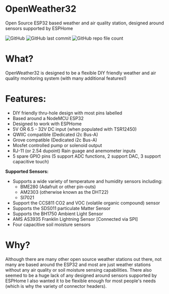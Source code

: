 # OpenWeather32
Open Source ESP32 based weather and air quality station, designed around sensors supported by ESPHome

![GitHub](https://img.shields.io/github/license/adub08/OpenWeather32) ![GitHub last commit](https://img.shields.io/github/last-commit/adub08/OpenWeather32) ![GitHub repo file count](https://img.shields.io/github/directory-file-count/adub08/OpenWeather32)
# What?
OpenWeather32 is designed to be a flexible DIY friendly weather and air quality monitoring system (with many additional features!)

# Features: 
- DIY friendly thru-hole design with most pins labelled 
- Based around a NodeMCU ESP32
- Designed to work with ESPHome
- 5V OR 6.5 - 32V DC input (when populated with TSR12450)
- QWIIC compatible (Dedicated i2c Bus-A)
- Grove compatible (Dedicated i2c Bus-A)
- Mosfet controlled pump or solenoid output
- RJ-11 (or 2.54 dupoint) Rain guage and anemometer inputs
- 5 spare GPIO pins (5 support ADC functions, 2 support DAC, 3 support capacitive touch)

**Supported Sensors:**
- Supports a wide variety of temperature and humidity sensors including:
  - BME280 (Adafruit or other pin-outs)
  - AM2303 (otherwise known as the DHT22)
  - SI7021
- Support the CCS811 CO2 and VOC (volatile organic compound) sensor
- Supports the SDS011 particulate Matter Sensor
- Supports the BH1750 Ambient Light Sensor
- AMS AS3935 Franklin Lightning Sensor [Connected via SPI]
- Four capacitive soil moisture sensors 

# Why?
Although there are many other open source weather stations out there, not many are based around the ESP32 and most are just weather stations without any air quality or soil moisture sensing capabilities. There also seemed to be a huge lack of any designed around sensors supported by ESPHome I also wanted it to be flexible enough for most people's needs (which is why the variety of connector headers).
